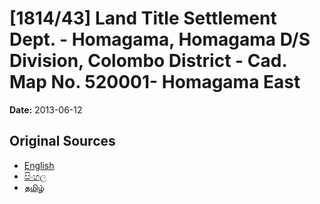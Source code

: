 # [1814/43] Land Title Settlement Dept. - Homagama, Homagama D/S Division, Colombo District - Cad. Map No. 520001- Homagama East

**Date:** 2013-06-12

## Original Sources

- [English](https://documents.gov.lk/view/extra-gazettes/2013/6/1814-43_E.pdf)
- [සිංහල](https://documents.gov.lk/view/extra-gazettes/2013/6/1814-43_S.pdf)
- [தமிழ்](https://documents.gov.lk/view/extra-gazettes/2013/6/1814-43_T.pdf)
